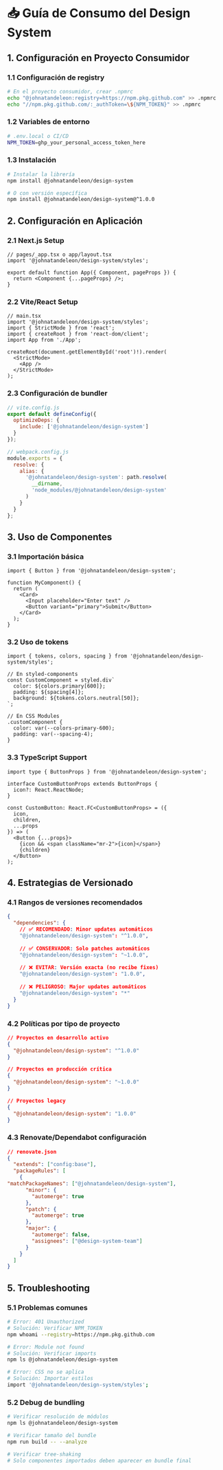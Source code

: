 # 📥 Guía de Consumo del Design System

## 1. Configuración en Proyecto Consumidor

### 1.1 Configuración de registry

```bash
# En el proyecto consumidor, crear .npmrc
echo "@johnatandeleon:registry=https://npm.pkg.github.com" >> .npmrc
echo "//npm.pkg.github.com/:_authToken=\${NPM_TOKEN}" >> .npmrc
```

### 1.2 Variables de entorno

```bash
# .env.local o CI/CD
NPM_TOKEN=ghp_your_personal_access_token_here
```

### 1.3 Instalación

```bash
# Instalar la librería
npm install @johnatandeleon/design-system

# O con versión específica
npm install @johnatandeleon/design-system@^1.0.0
```

## 2. Configuración en Aplicación

### 2.1 Next.js Setup

```tsx
// pages/_app.tsx o app/layout.tsx
import '@johnatandeleon/design-system/styles';

export default function App({ Component, pageProps }) {
  return <Component {...pageProps} />;
}
```

### 2.2 Vite/React Setup

```tsx
// main.tsx
import '@johnatandeleon/design-system/styles';
import { StrictMode } from 'react';
import { createRoot } from 'react-dom/client';
import App from './App';

createRoot(document.getElementById('root')!).render(
  <StrictMode>
    <App />
  </StrictMode>
);
```

### 2.3 Configuración de bundler

```js
// vite.config.js
export default defineConfig({
  optimizeDeps: {
    include: ['@johnatandeleon/design-system']
  }
});

// webpack.config.js
module.exports = {
  resolve: {
    alias: {
      '@johnatandeleon/design-system': path.resolve(
        __dirname, 
        'node_modules/@johnatandeleon/design-system'
      )
    }
  }
};
```

## 3. Uso de Componentes

### 3.1 Importación básica

```tsx
import { Button } from '@johnatandeleon/design-system';

function MyComponent() {
  return (
    <Card>
      <Input placeholder="Enter text" />
      <Button variant="primary">Submit</Button>
    </Card>
  );
}
```

### 3.2 Uso de tokens

```tsx
import { tokens, colors, spacing } from '@johnatandeleon/design-system/styles';

// En styled-components
const CustomComponent = styled.div`
  color: ${colors.primary[600]};
  padding: ${spacing[4]};
  background: ${tokens.colors.neutral[50]};
`;

// En CSS Modules
.customComponent {
  color: var(--colors-primary-600);
  padding: var(--spacing-4);
}
```

### 3.3 TypeScript Support

```tsx
import type { ButtonProps } from '@johnatandeleon/design-system';

interface CustomButtonProps extends ButtonProps {
  icon?: React.ReactNode;
}

const CustomButton: React.FC<CustomButtonProps> = ({ 
  icon, 
  children, 
  ...props 
}) => (
  <Button {...props}>
    {icon && <span className="mr-2">{icon}</span>}
    {children}
  </Button>
);
```

## 4. Estrategias de Versionado

### 4.1 Rangos de versiones recomendados

```json
{
  "dependencies": {
    // ✅ RECOMENDADO: Minor updates automáticos
    "@johnatandeleon/design-system": "^1.0.0",
    
    // ✅ CONSERVADOR: Solo patches automáticos  
    "@johnatandeleon/design-system": "~1.0.0",
    
    // ❌ EVITAR: Versión exacta (no recibe fixes)
    "@johnatandeleon/design-system": "1.0.0",
    
    // ❌ PELIGROSO: Major updates automáticos
    "@johnatandeleon/design-system": "*"
  }
}
```

### 4.2 Políticas por tipo de proyecto

```json
// Proyectos en desarrollo activo
{
  "@johnatandeleon/design-system": "^1.0.0"
}

// Proyectos en producción crítica
{
  "@johnatandeleon/design-system": "~1.0.0"
}

// Proyectos legacy
{
  "@johnatandeleon/design-system": "1.0.0"
}
```

### 4.3 Renovate/Dependabot configuración

```json
// renovate.json
{
  "extends": ["config:base"],
  "packageRules": [
    {
"matchPackageNames": ["@johnatandeleon/design-system"],
      "minor": {
        "automerge": true
      },
      "patch": {
        "automerge": true
      },
      "major": {
        "automerge": false,
        "assignees": ["@design-system-team"]
      }
    }
  ]
}
```

## 5. Troubleshooting

### 5.1 Problemas comunes

```bash
# Error: 401 Unauthorized
# Solución: Verificar NPM_TOKEN
npm whoami --registry=https://npm.pkg.github.com

# Error: Module not found
# Solución: Verificar imports
npm ls @johnatandeleon/design-system

# Error: CSS no se aplica
# Solución: Importar estilos
import '@johnatandeleon/design-system/styles';
```

### 5.2 Debug de bundling

```bash
# Verificar resolución de módulos
npm ls @johnatandeleon/design-system

# Verificar tamaño del bundle
npm run build -- --analyze

# Verificar tree-shaking
# Solo componentes importados deben aparecer en bundle final
```